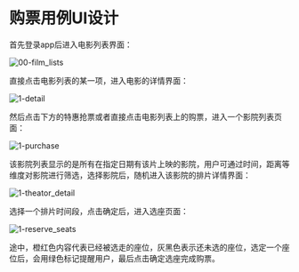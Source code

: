 # 购票用例UI设计

首先登录app后进入电影列表界面：

![00-film_lists](../../../demo/image/00-film_lists.png)

直接点击电影列表的某一项，进入电影的详情界面：

![1-detail](../../../demo/image/1-detail.png)

然后点击下方的特惠抢票或者直接点击电影列表上的购票，进入一个影院列表页面：

![1-purchase](../../../demo/image/1-purchase.png)

该影院列表显示的是所有在指定日期有该片上映的影院，用户可通过时间，距离等维度对影院进行筛选，选择影院后，随机进入该影院的排片详情界面：

![1-theator_detail](../../../demo/image/1-theator_detail.png)

选择一个排片时间段，点击确定后，进入选座页面：

![1-reserve_seats](../../../demo/image/1-reserve_seats.png)

途中，橙红色内容代表已经被选走的座位，灰黑色表示还未选的座位，选定一个座位后，会用绿色标记提醒用户，最后点击确定选座完成购票。